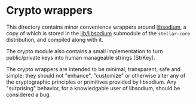 # Crypto wrappers

This directory contains minor convenience wrappers around
[libsodium](http://libsodium.org), a copy of which is stored in the
[lib/libsodium](../../libsodium/) submodule of the `stellar-core`
distribution, and compiled along with it.

The crypto module also contains a small implementation to turn public/private
keys into human manageable strings (StrKey).

The crypto wrappers are intended to be minimal, transparent, safe and simple;
they should not "enhance", "customize" or otherwise alter any of the
cryptographic principles or primitives provided by libsodium. Any "surprising"
behavior, for a knowledgable user of libsodium, should be considered a bug.
